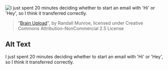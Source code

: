 ![I just spent 20 minutes deciding whether to start an email with 'Hi' or 'Hey', so I think it transferred correctly.](https://imgs.xkcd.com/comics/brain_upload.png)
> "[Brain Upload](https://xkcd.com/1666/)", by Randall Munroe, licensed under Creative Commons Attribution-NonCommercial 2.5 License

## Alt Text
I just spent 20 minutes deciding whether to start an email with 'Hi' or 'Hey', so I think it transferred correctly.
